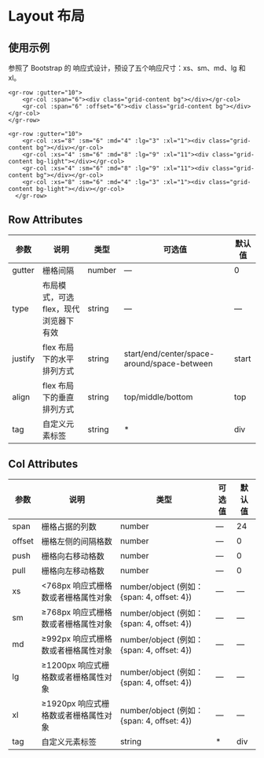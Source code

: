 # Layout 布局

## 使用示例

参照了 Bootstrap 的 响应式设计，预设了五个响应尺寸：xs、sm、md、lg 和 xl。


<template>
  <gr-row :gutter="10">
    <gr-col :span="6"><div class="grid-content bg"></div></gr-col>
    <gr-col :span="6" :offset="6"><div class="grid-content bg"></div></gr-col>
  </gr-row>
  <div style="height:10px"></div>
  <gr-row :gutter="10">
    <gr-col :xs="8" :sm="6" :md="4" :lg="3" :xl="1"><div class="grid-content bg"></div></gr-col>
    <gr-col :xs="4" :sm="6" :md="8" :lg="9" :xl="11"><div class="grid-content bg-light"></div></gr-col>
    <gr-col :xs="4" :sm="6" :md="8" :lg="9" :xl="11"><div class="grid-content bg"></div></gr-col>
    <gr-col :xs="8" :sm="6" :md="4" :lg="3" :xl="1"><div class="grid-content bg-light"></div></gr-col>
  </gr-row>
</template>

```vue
<gr-row :gutter="10">
    <gr-col :span="6"><div class="grid-content bg"></div></gr-col>
    <gr-col :span="6" :offset="6"><div class="grid-content bg"></div></gr-col>
</gr-row>

<gr-row :gutter="10">
    <gr-col :xs="8" :sm="6" :md="4" :lg="3" :xl="1"><div class="grid-content bg"></div></gr-col>
    <gr-col :xs="4" :sm="6" :md="8" :lg="9" :xl="11"><div class="grid-content bg-light"></div></gr-col>
    <gr-col :xs="4" :sm="6" :md="8" :lg="9" :xl="11"><div class="grid-content bg"></div></gr-col>
    <gr-col :xs="8" :sm="6" :md="4" :lg="3" :xl="1"><div class="grid-content bg-light"></div></gr-col>
  </gr-row>
```

<style>
  .grid-content{
    height:40px;
    border-radius:4px;
  }

  .bg{
    background:#d3d3e6;
  }

  .bg-light{
    background:#e5e9f2;
  }
</style>

## Row Attributes
|参数|	说明|	类型|	可选值|	默认值|
|---|---|---|---|--|
|gutter|栅格间隔|number|—|0|
|type|布局模式，可选 flex，现代浏览器下有效|string|—|—|
|justify|flex 布局下的水平排列方式|string|start/end/center/space-around/space-between|start|
|align|flex 布局下的垂直排列方式|string|top/middle/bottom|top|
|tag|自定义元素标签|string|*|div|

## Col Attributes
|参数|	说明|	类型|	可选值|	默认值|
|---|---|---|---|--|
|span|栅格占据的列数|number|—|24|
|offset|栅格左侧的间隔格数|number|—|0|
|push|栅格向右移动格数|number|—|0|
|pull|栅格向左移动格数|number|—|0|
|xs|<768px 响应式栅格数或者栅格属性对象|number/object (例如： {span: 4, offset: 4})|—|—|
|sm|≥768px 响应式栅格数或者栅格属性对象|number/object (例如： {span: 4, offset: 4})|—|—|
|md|≥992px 响应式栅格数或者栅格属性对象|number/object (例如： {span: 4, offset: 4})|—|—|
|lg|≥1200px 响应式栅格数或者栅格属性对象|number/object (例如： {span: 4, offset: 4})|—|—|
|xl|≥1920px 响应式栅格数或者栅格属性对象|number/object (例如： {span: 4, offset: 4})|—|—|
|tag|自定义元素标签|string|*|div|
